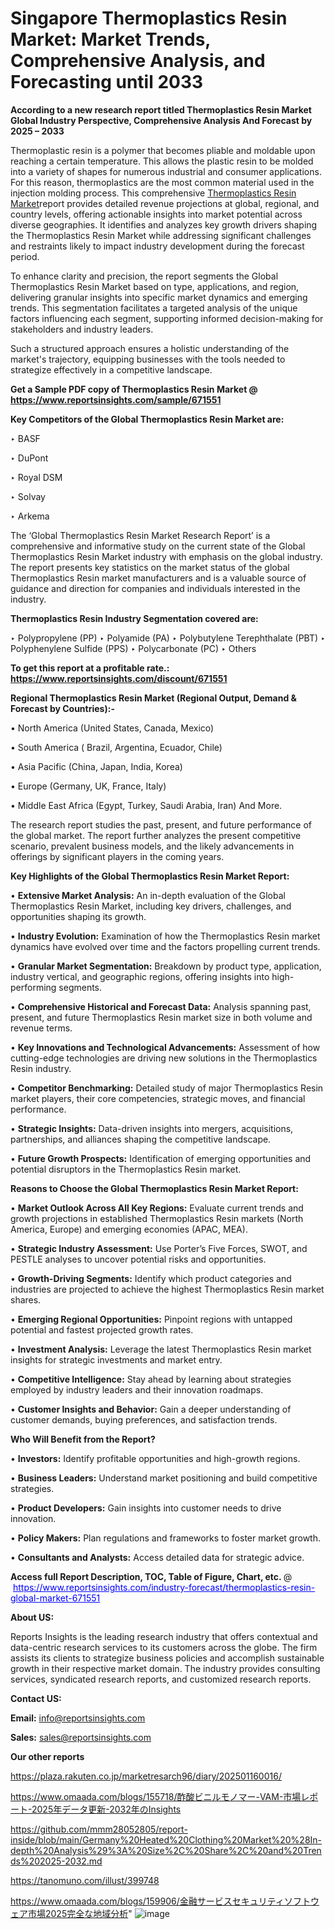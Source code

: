 # Singapore Thermoplastics Resin Market: Market Trends, Comprehensive Analysis, and Forecasting until 2033

<strong>According to a new research report titled Thermoplastics Resin Market Global Industry Perspective, Comprehensive Analysis And Forecast by 2025 – 2033</strong>

Thermoplastic resin is a polymer that becomes pliable and moldable upon reaching a certain temperature. This allows the plastic resin to be molded into a variety of shapes for numerous industrial and consumer applications. For this reason, thermoplastics are the most common material used in the injection molding process. This comprehensive <a href=https://www.reportsinsights.com/sample/671551>Thermoplastics Resin Market</a>report provides detailed revenue projections at global, regional, and country levels, offering actionable insights into market potential across diverse geographies. It identifies and analyzes key growth drivers shaping the Thermoplastics Resin Market while addressing significant challenges and restraints likely to impact industry development during the forecast period.

To enhance clarity and precision, the report segments the Global Thermoplastics Resin Market based on type, applications, and region, delivering granular insights into specific market dynamics and emerging trends. This segmentation facilitates a targeted analysis of the unique factors influencing each segment, supporting informed decision-making for stakeholders and industry leaders.

Such a structured approach ensures a holistic understanding of the market's trajectory, equipping businesses with the tools needed to strategize effectively in a competitive landscape.

<strong>Get a Sample PDF copy of Thermoplastics Resin Market </strong><strong>@<a href=https://www.reportsinsights.com/sample/671551 style=color:#0000ff;> https://www.reportsinsights.com/sample/671551</a></strong></font>

<strong>Key Competitors of the Global Thermoplastics Resin Market are:</strong>

‣ BASF

‣ DuPont

‣ Royal DSM

‣ Solvay

‣ Arkema

The ‘Global Thermoplastics Resin Market Research Report’ is a comprehensive and informative study on the current state of the Global Thermoplastics Resin Market industry with emphasis on the global industry. The report presents key statistics on the market status of the global Thermoplastics Resin market manufacturers and is a valuable source of guidance and direction for companies and individuals interested in the industry.

<strong>Thermoplastics Resin Industry Segmentation covered are:</strong>

‣ Polypropylene (PP)
‣ Polyamide (PA)
‣ Polybutylene Terephthalate (PBT)
‣ Polyphenylene Sulfide (PPS)
‣ Polycarbonate (PC)
‣ Others

<strong>To get this report at a profitable rate.: <a href=https://www.reportsinsights.com/discount/671551 style=color:#0000ff;>https://www.reportsinsights.com/discount/671551</a></strong></font>

<strong>Regional Thermoplastics Resin Market (Regional Output, Demand &amp; Forecast by Countries):-</strong>

• North America (United States, Canada, Mexico)

• South America ( Brazil, Argentina, Ecuador, Chile)

• Asia Pacific (China, Japan, India, Korea)

• Europe (Germany, UK, France, Italy)

• Middle East Africa (Egypt, Turkey, Saudi Arabia, Iran) And More.

The research report studies the past, present, and future performance of the global market. The report further analyzes the present competitive scenario, prevalent business models, and the likely advancements in offerings by significant players in the coming years.

<strong>Key Highlights of the Global Thermoplastics Resin Market Report:</strong>

• <strong>Extensive Market Analysis:</strong> An in-depth evaluation of the Global Thermoplastics Resin Market, including key drivers, challenges, and opportunities shaping its growth.

• <strong>Industry Evolution:</strong> Examination of how the Thermoplastics Resin market dynamics have evolved over time and the factors propelling current trends.

• <strong>Granular Market Segmentation:</strong> Breakdown by product type, application, industry vertical, and geographic regions, offering insights into high-performing segments.

• <strong>Comprehensive Historical and Forecast Data:</strong> Analysis spanning past, present, and future Thermoplastics Resin market size in both volume and revenue terms.

• <strong>Key Innovations and Technological Advancements:</strong> Assessment of how cutting-edge technologies are driving new solutions in the Thermoplastics Resin industry.

• <strong>Competitor Benchmarking:</strong> Detailed study of major Thermoplastics Resin market players, their core competencies, strategic moves, and financial performance.

• <strong>Strategic Insights:</strong> Data-driven insights into mergers, acquisitions, partnerships, and alliances shaping the competitive landscape.

• <strong>Future Growth Prospects:</strong> Identification of emerging opportunities and potential disruptors in the Thermoplastics Resin market.

<strong>Reasons to Choose the Global Thermoplastics Resin Market Report:</strong>

• <strong>Market Outlook Across All Key Regions:</strong> Evaluate current trends and growth projections in established Thermoplastics Resin markets (North America, Europe) and emerging economies (APAC, MEA).

• <strong>Strategic Industry Assessment:</strong> Use Porter’s Five Forces, SWOT, and PESTLE analyses to uncover potential risks and opportunities.

• <strong>Growth-Driving Segments:</strong> Identify which product categories and industries are projected to achieve the highest Thermoplastics Resin market shares.

• <strong>Emerging Regional Opportunities:</strong> Pinpoint regions with untapped potential and fastest projected growth rates.

• <strong>Investment Analysis:</strong> Leverage the latest Thermoplastics Resin market insights for strategic investments and market entry.

• <strong>Competitive Intelligence:</strong> Stay ahead by learning about strategies employed by industry leaders and their innovation roadmaps.

• <strong>Customer Insights and Behavior:</strong> Gain a deeper understanding of customer demands, buying preferences, and satisfaction trends.

<strong>Who Will Benefit from the Report?</strong>

• <strong>Investors:</strong> Identify profitable opportunities and high-growth regions.

• <strong>Business Leaders:</strong> Understand market positioning and build competitive strategies.

• <strong>Product Developers:</strong> Gain insights into customer needs to drive innovation.

• <strong>Policy Makers:</strong> Plan regulations and frameworks to foster market growth.

• <strong>Consultants and Analysts:</strong> Access detailed data for strategic advice.
</ul>
<strong>Access full Report Description, TOC, Table of Figure, Chart, etc. </strong>@  <a href=https://www.reportsinsights.com/industry-forecast/thermoplastics-resin-global-market-671551 style=color:#0000ff;>https://www.reportsinsights.com/industry-forecast/thermoplastics-resin-global-market-671551</a></font>

<strong><strong>About US</strong>:</strong>

Reports Insights is the leading research industry that offers contextual and data-centric research services to its customers across the globe. The firm assists its clients to strategize business policies and accomplish sustainable growth in their respective market domain. The industry provides consulting services, syndicated research reports, and customized research reports.

<strong>Contact US:</strong>

<p class=""""><b>Email:</b> <a href=mailto:info@reportsinsights.com>info@reportsinsights.com</a></p>
<p class=""""><b>Sales:</b> <a href=mailto:sales@reportsinsights.com>sales@reportsinsights.com</a></p>

<strong>Our other reports</strong>

<a href=https://plaza.rakuten.co.jp/marketresarch96/diary/202501160016/>https://plaza.rakuten.co.jp/marketresarch96/diary/202501160016/</a>

<a href=https://www.omaada.com/blogs/155718/酢酸ビニルモノマー-VAM-市場レポート-2025年データ更新-2032年のInsights>https://www.omaada.com/blogs/155718/酢酸ビニルモノマー-VAM-市場レポート-2025年データ更新-2032年のInsights</a>

<a href=https://github.com/mmm28052805/report-inside/blob/main/Germany%20Heated%20Clothing%20Market%20%28In-depth%20Analysis%29%3A%20Size%2C%20Share%2C%20and%20Trends%202025-2032.md>https://github.com/mmm28052805/report-inside/blob/main/Germany%20Heated%20Clothing%20Market%20%28In-depth%20Analysis%29%3A%20Size%2C%20Share%2C%20and%20Trends%202025-2032.md</a>

<a href=https://tanomuno.com/illust/399748>https://tanomuno.com/illust/399748</a>

<a href=https://www.omaada.com/blogs/159906/金融サービスセキュリティソフトウェア市場2025完全な地域分析>https://www.omaada.com/blogs/159906/金融サービスセキュリティソフトウェア市場2025完全な地域分析</a>"
![image](https://github.com/user-attachments/assets/77efba82-b3c4-41c1-8115-3ffc0872db0e)
